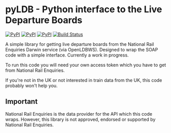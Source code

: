 # pyLDB - Python interface to the Live Departure Boards

[![PyPI](https://img.shields.io/pypi/v/pyldb.svg)](https://pypi.python.org/pypi/pyldb)
[![PyPI](https://img.shields.io/pypi/dm/pyldb.svg)](https://pypi.python.org/pypi/pyldb)
[![PyPI](https://img.shields.io/pypi/l/pyldb.svg)](https://pypi.python.org/pypi/pyldb)
[![Build Status](https://travis-ci.org/jwg4/pyldb.svg?branch=master)](https://travis-ci.org/jwg4/pyldb)

A simple library for getting live departure boards from the National Rail Enquiries Darwin service (via OpenLDBWS). Designed to wrap the SOAP code with a simple interface. Currently a work in progress.

To run this code you will need your own access token which you have to get from National Rail Enquiries.

If you're not in the UK or not interested in train data from the UK, this code probably won't help you.

## Important
National Rail Enquiries is the data provider for the API which this code wraps. However, this library is not approved, endorsed or supported by National Rail Enquiries. 